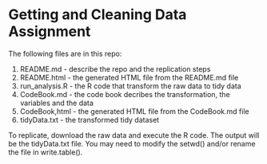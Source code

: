 Getting and Cleaning Data Assignment
====================================

The following files are in this repo:  
1. README.md - describe the repo and the replication steps  
2. README.html - the generated HTML file from the README.md file
2. run_analysis.R - the R code that transform the raw data to tidy data  
3. CodeBook.md - the code book decribes the transformation, the variables and the data  
4. CodeBook,html - the generated HTML file from the CodeBook.md file
4. tidyData.txt - the transformed tidy dataset  

To replicate, download the raw data and execute the R code.  The output will be the tidyData.txt file.  You may need to modify the setwd() and/or rename the file in write.table().